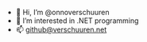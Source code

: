 - 👋 Hi, I’m @onnoverschuuren
- 👀 I’m interested in .NET programming
- 📫 github@verschuuren.net

<!---
onnoverschuuren/onnoverschuuren is a ✨ special ✨ repository because its `README.md` (this file) appears on your GitHub profile.
You can click the Preview link to take a look at your changes.
--->
